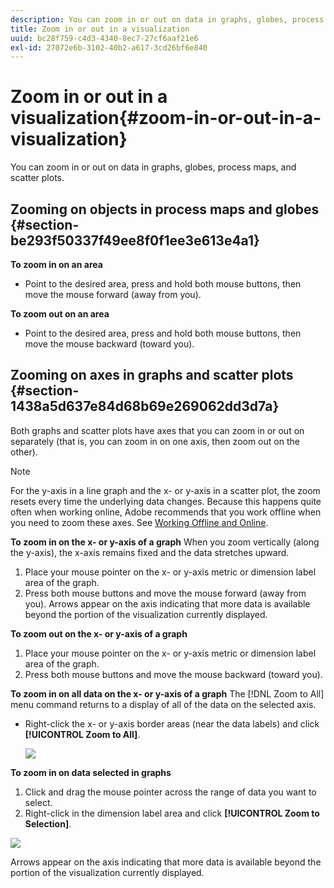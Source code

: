 ```yaml
---
description: You can zoom in or out on data in graphs, globes, process maps, and scatter plots.
title: Zoom in or out in a visualization
uuid: bc28f759-c4d3-4340-8ec7-27cf6aaf21e6
exl-id: 27072e6b-3102-40b2-a617-3cd26bf6e840
---
```

# Zoom in or out in a visualization{#zoom-in-or-out-in-a-visualization}

You can zoom in or out on data in graphs, globes, process maps, and scatter plots.

## Zooming on objects in process maps and globes {#section-be293f50337f49ee8f0f1ee3e613e4a1}

**To zoom in on an area**

* Point to the desired area, press and hold both mouse buttons, then move the mouse forward (away from you).

**To zoom out on an area**

* Point to the desired area, press and hold both mouse buttons, then move the mouse backward (toward you).

## Zooming on axes in graphs and scatter plots {#section-1438a5d637e84d68b69e269062dd3d7a}

Both graphs and scatter plots have axes that you can zoom in or out on separately (that is, you can zoom in on one axis, then zoom out on the other).

>[!NOTE]
>
>For the y-axis in a line graph and the x- or y-axis in a scatter plot, the zoom resets every time the underlying data changes. Because this happens quite often when working online, Adobe recommends that you work offline when you need to zoom these axes. See [Working Offline and Online](../../../home/c-get-started/c-off-on.md#concept-cef8758ede044b18b3558376c5eb9f54).

**To zoom in on the x- or y-axis of a graph** When you zoom vertically (along the y-axis), the x-axis remains fixed and the data stretches upward.

1. Place your mouse pointer on the x- or y-axis metric or dimension label area of the graph. 
1. Press both mouse buttons and move the mouse forward (away from you). Arrows appear on the axis indicating that more data is available beyond the portion of the visualization currently displayed.

**To zoom out on the x- or y-axis of a graph**

1. Place your mouse pointer on the x- or y-axis metric or dimension label area of the graph. 
1. Press both mouse buttons and move the mouse backward (toward you).

**To zoom in on all data on the x- or y-axis of a graph** The [!DNL Zoom to All] menu command returns to a display of all of the data on the selected axis.

* Right-click the x- or y-axis border areas (near the data labels) and click **[!UICONTROL Zoom to All]**.

  ![](assets/vis_ZoomToAll.png)

**To zoom in on data selected in graphs**

1. Click and drag the mouse pointer across the range of data you want to select. 
1. Right-click in the dimension label area and click **[!UICONTROL Zoom to Selection]**.

![](assets/vis_ZoomToSelection.png)

Arrows appear on the axis indicating that more data is available beyond the portion of the visualization currently displayed.
